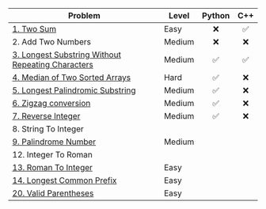 | Problem    | Level | Python | C++ |
| ---- | ---- | :----: | :----: |
| [1. Two Sum](twosum.md)  | Easy      | :x:| ✅| 
| 2. Add Two Numbers | Medium | :x: | :x: |
| [3. Longest Substring Without Repeating Characters](lswrc.md) | Medium | :white_check_mark: | :white_check_mark:|
| [4. Median of Two Sorted Arrays](mediantwosortedarrays.md) | Hard | ✅ | ❌ |
| [5. Longest Palindromic Substring](longestpalindromicsubstring.md) | Medium | ✅ | ❌ |
| [6. Zigzag conversion](zigzag.md) | Medium | ✅ | :x: |
| [7. Reverse Integer](revinteger.md) | Medium | ✅ | :x: |
| 8. String To Integer | | |
| [9. Palindrome Number](palindrome.md) | Medium | | |
| 12. Integer To Roman | | |
| [13. Roman To Integer](romantoint.md) | Easy | | 
| [14. Longest Common Prefix](longestcommonprefix.md) | Easy | |
| [20. Valid Parentheses](parenthesis.md) | Easy | |
